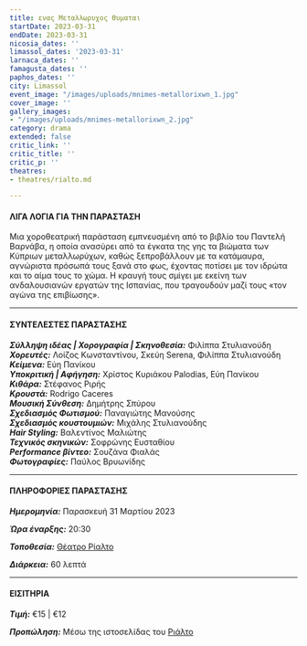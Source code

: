```yaml
---
title: ενας Μεταλλωρυχος Θυμαται
startDate: 2023-03-31
endDate: 2023-03-31
nicosia_dates: ''
limassol_dates: '2023-03-31'
larnaca_dates: ''
famagusta_dates: ''
paphos_dates: ''
city: Limassol
event_image: "/images/uploads/mnimes-metallorixwn_1.jpg"
cover_image: ''
gallery_images:
- "/images/uploads/mnimes-metallorixwn_2.jpg"
category: drama
extended: false
critic_link: ''
critic_title: ''
critic_p: ''
theatres:
- theatres/rialto.md

---
```

#### ΛΙΓΑ ΛΟΓΙΑ ΓΙΑ ΤΗΝ ΠΑΡΑΣΤΑΣΗ

Μια χοροθεατρική παράσταση εμπνευσμένη από το βιβλίο του Παντελή Βαρνάβα, η οποία ανασύρει από τα έγκατα της γης τα βιώματα των Κύπριων μεταλλωρύχων, καθώς ξεπροβάλλουν με τα κατάμαυρα, αγνώριστα πρόσωπά τους ξανά στο φως, έχοντας ποτίσει με τον ιδρώτα και το αίμα τους το χώμα. Η κραυγή τους σμίγει με εκείνη των ανδαλουσιανών εργατών της Ισπανίας, που τραγουδούν μαζί τους «τον αγώνα της επιβίωσης».

***

#### ΣΥΝΤΕΛΕΣΤΕΣ ΠΑΡΑΣΤΑΣΗΣ

**_Σύλληψη ιδέας | Χορογραφία | Σκηνοθεσία:_** Φιλίππα Στυλιανούδη  
**_Χορευτές:_** Λοίζος Κωνσταντίνου, Σκεύη Serena, Φιλίππα Στυλιανούδη  
**_Κείμενα:_** Εύη Πανίκου  
**_Υποκριτική | Αφήγηση:_** Χρίστος Κυριάκου Palodias, Εύη Πανίκου  
**_Κιθάρα:_** Στέφανος Ριρής  
**_Κρουστά:_** Rodrigo Caceres  
**_Μουσική Σύνθεση:_** Δημήτρης Σπύρου  
**_Σχεδιασμός Φωτισμού:_** Παναγιώτης Μανούσης  
**_Σχεδιασμός κουστουμιών:_** Μιχάλης Στυλιανούδης  
**_Hair Styling:_** Βαλεντίνος Μαλιώτης  
**_Τεχνικός σκηνικών:_** Σοφρώνης Ευσταθίου  
**_Performance βίντεο:_** Σουζάνα Φιαλάς  
**_Φωτογραφίες:_** Παύλος Βρυωνίδης

***

#### ΠΛΗΡΟΦΟΡΙΕΣ ΠΑΡΑΣΤΑΣΗΣ

**_Ημερομηνία:_** Παρασκευή 31 Μαρτίου 2023

**_Ώρα έναρξης:_** 20:30

**_Τοποθεσία:_** [Θέατρο Ρίαλτο](?#map)

**_Διάρκεια:_** 60 λεπτά

***

#### ΕΙΣΙΤΗΡΙΑ

**_Τιμή:_** €15 | €12

**_Προπώληση:_** Μέσω της ιστοσελίδας του [Ριάλτο](https://rialto.interticket.com/program/enas-metallorukhos-thumatai-2695)
